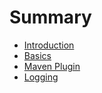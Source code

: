 # Summary

* [Introduction](README.adoc)
* [Basics](basics.adoc)
* [Maven Plugin](maven-plugin.adoc)
* [Logging](logging.adoc)

